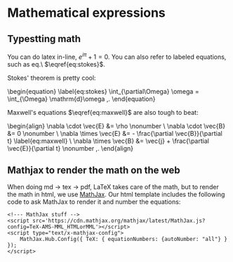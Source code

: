 Mathematical expressions
===============================================================================

Typestting math
-------------------------------------------------------------------------------

You can do latex in-line, $e^{i\pi} + 1 = 0$.
You can also refer to labeled equations, such as eq.\ $\eqref{eq:stokes}$.

Stokes' theorem is pretty cool:

\begin{equation} \label{eq:stokes}
    \int_{\partial\Omega} \omega = \int_{\Omega} \mathrm{d}\omega \,.
\end{equation}

Maxwell's equations $\eqref{eq:maxwell}$ are also tough to beat:

\begin{align}
    \nabla \cdot  \vec{E} &= \rho \nonumber \\
    \nabla \cdot  \vec{B} &= 0    \nonumber \\
    \nabla \times \vec{E} &= - \frac{\partial \vec{B}}{\partial t} \label{eq:maxwell} \\
    \nabla \times \vec{B} &= \vec{j} + \frac{\partial \vec{E}}{\partial t} \nonumber \,.
\end{align}


Mathjax to render the math on the web
-------------------------------------------------------------------------------

When doing md &rarr; tex &rarr; pdf, LaTeX takes care of the math,
but to render the math in html, we use [MathJax](https://www.mathjax.org/).
Our html template includes the following code
to ask MathJax to render it and number the equations:

    <!--- MathJax stuff -->
    <script src='https://cdn.mathjax.org/mathjax/latest/MathJax.js?config=TeX-AMS-MML_HTMLorMML'></script>
    <script type="text/x-mathjax-config">
        MathJax.Hub.Config({ TeX: { equationNumbers: {autoNumber: "all"} } });
    </script>



